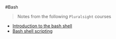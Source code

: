 #Bash

>Notes from the following `Pluralsight` courses

* [Introduction to the bash shell](https://app.pluralsight.com/library/courses/introduction-bash-shell-linux-mac-os/table-of-contents)
* [Bash shell scripting](https://app.pluralsight.com/library/courses/bash-shell-scripting/table-of-contents)

